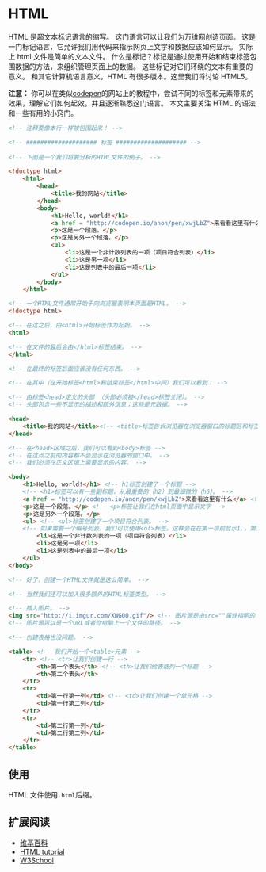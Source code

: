 # HTML

HTML 是超文本标记语言的缩写。
这门语言可以让我们为万维网创造页面。
这是一门标记语言，它允许我们用代码来指示网页上文字和数据应该如何显示。
实际上 html 文件是简单的文本文件。
什么是标记？标记是通过使用开始和结束标签包围数据的方法，来组织管理页面上的数据。
这些标记对它们环绕的文本有重要的意义。
和其它计算机语言意义，HTML 有很多版本。这里我们将讨论 HTML5。

**注意：**  你可以在类似[codepen](http://codepen.io/pen/)的网站上的教程中，尝试不同的标签和元素带来的效果，理解它们如何起效，并且逐渐熟悉这门语言。
本文主要关注 HTML 的语法和一些有用的小窍门。

```html
<!-- 注释要像本行一样被包围起来！ -->

<!-- #################### 标签 #################### -->
   
<!-- 下面是一个我们将要分析的HTML文件的例子。 -->

<!doctype html>
	<html>
		<head>
			<title>我的网站</title>
		</head>
		<body>
			<h1>Hello, world!</h1>
			<a href = "http://codepen.io/anon/pen/xwjLbZ">来看看这里有什么</a>
			<p>这是一个段落。</p>
			<p>这是另外一个段落。</p>
			<ul>
				<li>这是一个非计数列表的一项（项目符合列表）</li>
				<li>这是另一项</li>
				<li>这是列表中的最后一项</li>
			</ul>
		</body>
	</html>

<!-- 一个HTML文件通常开始于向浏览器表明本页面是HTML。 -->
<!doctype html>

<!-- 在这之后，由<html>开始标签作为起始。 -->
<html>

<!-- 在文件的最后会由</html>标签结束。 -->
</html>

<!-- 在最终的标签后面应该没有任何东西。 -->

<!-- 在其中（在开始标签<html>和结束标签</html>中间）我们可以看到： -->

<!-- 由标签<head>定义的头部 （头部必须被</head>标签关闭）。 -->
<!-- 头部包含一些不显示的描述和额外信息；这些是元数据。 -->

<head>
	<title>我的网站</title><!-- <title>标签告诉浏览器在浏览器窗口的标题区和标签栏应该显示什么标题。 -->
</head>

<!-- 在<head>区域之后，我们可以看到<body>标签 -->
<!-- 在这点之前的内容都不会显示在浏览器的窗口中。 -->
<!-- 我们必须在正文区填上需要显示的内容。 -->

<body>
	<h1>Hello, world!</h1> <!-- h1标签创建了一个标题 -->
	<!-- <h1>标签可以有一些副标题，从最重要的（h2）到最细微的（h6）。 -->
	<a href = "http://codepen.io/anon/pen/xwjLbZ">来看看这里有什么</a> <!-- 一个指向href=""属性中URL的超链接 -->
	<p>这是一个段落。</p> <!-- <p>标签让我们在html页面中显示文字 -->
	<p>这是另外一个段落。</p>
	<ul> <!-- <ul>标签创建了一个项目符合列表。 -->
	<!-- 如果需要一个编号列表，我们可以使用<ol>标签。这样会在在第一项前显示1.，第二项前显示2.，以此类推。 -->
		<li>这是一个非计数列表的一项（项目符合列表）</li>
		<li>这是另一项</li>
		<li>这是列表中的最后一项</li>
	</ul>
</body>

<!-- 好了，创建一个HTML文件就是这么简单。 -->

<!-- 当然我们还可以加入很多额外的HTML标签类型。 -->

<!-- 插入图片。 -->
<img src="http://i.imgur.com/XWG0O.gif"/> <!-- 图片源是由src=""属性指明的 -->
<!-- 图片源可以是一个URL或者你电脑上一个文件的路径。 -->

<!-- 创建表格也没问题。 -->

<table> <!-- 我们开始一个<table>元素 -->
	<tr> <!-- <tr>让我们创建一行 -->
		<th>第一个表头</th> <!-- <th>让我们给表格列一个标题 -->
		<th>第二个表头</th>
	</tr>
	<tr>
		<td>第一行第一列</td> <!-- <td>让我们创建一个单元格 -->
		<td>第一行第二列</td>
	</tr>
	<tr>
		<td>第二行第一列</td>
		<td>第二行第二列</td>
	</tr>
</table>

```

## 使用

HTML 文件使用`.html`后缀。

## 扩展阅读

* [维基百科](https://en.wikipedia.org/wiki/HTML)
* [HTML tutorial](https://developer.mozilla.org/en-US/docs/Web/HTML)
* [W3School](http://www.w3schools.com/html/html_intro.asp)
